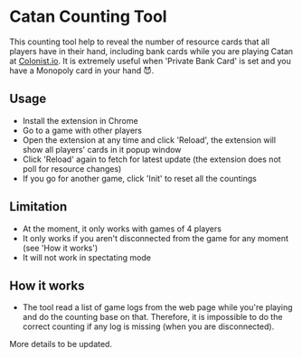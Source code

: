 # Catan Counting Tool
This counting tool help to reveal the number of resource cards that all players have in their hand, including bank cards while you are playing Catan at [Colonist.io](https://colonist.io). It is extremely useful when 'Private Bank Card' is set and you have a Monopoly card in your hand :smiling_imp:.

## Usage
* Install the extension in Chrome
* Go to a game with other players
* Open the extension at any time and click 'Reload', the extension will show all players' cards in it popup window
* Click 'Reload' again to fetch for latest update (the extension does not poll for resource changes)
* If you go for another game, click 'Init' to reset all the countings

## Limitation
* At the moment, it only works with games of 4 players
* It only works if you aren't disconnected from the game for any moment (see 'How it works')
* It will not work in spectating mode

## How it works
* The tool read a list of game logs from the web page while you're playing and do the counting base on that. Therefore, it is impossible to do the correct counting if any log is missing (when you are disconnected).

More details to be updated.
